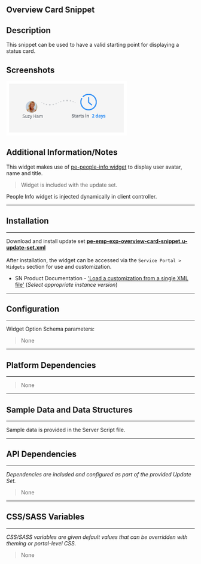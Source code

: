 ## Overview Card Snippet

## Description

This snippet can be used to have a valid starting point for displaying a status card.

## Screenshots
![alt text](../images/pe-overview-card-snippet.png "Status Card Snippet")

## Additional Information/Notes 

This widget makes use of [pe-people-info widget](https://github.com/platform-experience/serviceportal-widget-library/tree/master/People%20Card/pe-people-info) to display user avatar, name and title.
> Widget is included with the update set.

People Info widget is injected dynamically in client controller.

---
## Installation
---
Download and install update set **[pe-emp-exp-overview-card-snippet.u-update-set.xml](pe-emp-exp-overview-card-snippet.u-update-set.xml)** <br/><br/>
After installation, the widget can be accessed via the `Service Portal > Widgets` section for use and customization.<br/>
* SN Product Documentation - ['Load a customization from a single XML file'](https://docs.servicenow.com/search?q=Load+a+customization+from+a+single+XML+file)   (<i>Select appropriate instance version</i>)
---
## Configuration
---
Widget Option Schema parameters:
> None
---
## Platform Dependencies
---
> None
---
## Sample Data and Data Structures
---
Sample data is provided in the Server Script file.

---
## API Dependencies
---
<i>Dependencies are included and configured as part of the provided Update Set.</i>
> None
---
## CSS/SASS Variables
---
_CSS/SASS variables are given default values that can be overridden with theming or portal-level CSS._
> None